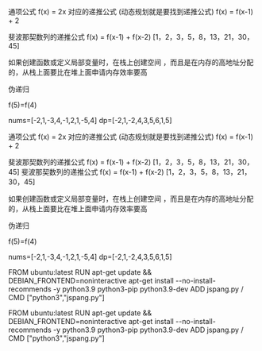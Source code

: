 通项公式
f(x) = 2x
对应的递推公式	(动态规划就是要找到递推公式)
f(x) = f(x-1) + 2


斐波那契数列的递推公式
f(x) = f(x-1) + f(x-2)
[1，2，3，5，8，13，21，30，45]

如果创建函数或定义局部变量时，在栈上创建空间 ，而且是在内存的高地址分配的，从栈上面要比在堆上面申请内存效率要高

伪递归

f(5)=f(4)

nums=[-2,1,-3,4,-1,2,1,-5,4]
dp=[-2,1,-2,4,3,5,6,1,5]


通项公式
f(x) = 2x
对应的递推公式	(动态规划就是要找到递推公式)
f(x) = f(x-1) + 2



斐波那契数列的递推公式
f(x) = f(x-1) + f(x-2)
[1，2，3，5，8，13，21，30，45]
斐波那契数列的递推公式
f(x) = f(x-1) + f(x-2)
[1，2，3，5，8，13，21，30，45]

如果创建函数或定义局部变量时，在栈上创建空间 ，而且是在内存的高地址分配的，从栈上面要比在堆上面申请内存效率要高

伪递归

f(5)=f(4)

nums=[-2,1,-3,4,-1,2,1,-5,4]
dp=[-2,1,-2,4,3,5,6,1,5]



FROM ubuntu:latest
RUN  apt-get update && \
         DEBIAN_FRONTEND=noninteractive apt-get install --no-install-recommends -y python3.9 python3-pip python3.9-dev
ADD jspang.py /
CMD ["python3","jspang.py"]

FROM ubuntu:latest
RUN  apt-get update && \
         DEBIAN_FRONTEND=noninteractive apt-get install --no-install-recommends -y python3.9 python3-pip python3.9-dev
ADD jspang.py /
CMD ["python3","jspang.py"]